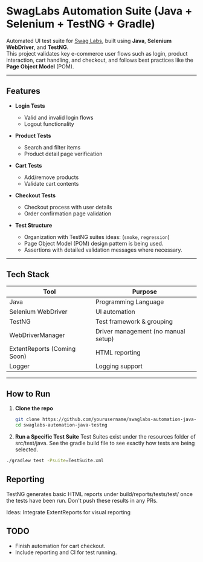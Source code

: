# SwagLabs Automation Suite (Java + Selenium + TestNG + Gradle)

Automated UI test suite for [Swag Labs](https://www.saucedemo.com), built using **Java**, **Selenium WebDriver**, and **TestNG**.  
This project validates key e-commerce user flows such as login, product interaction, cart handling, and checkout, and follows best practices like the **Page Object Model** (POM).

---

## Features

- **Login Tests**  
  - Valid and invalid login flows  
  - Logout functionality

- **Product Tests**  
  - Search and filter items  
  - Product detail page verification

- **Cart Tests**  
  - Add/remove products  
  - Validate cart contents

- **Checkout Tests**  
  - Checkout process with user details  
  - Order confirmation page validation

- **Test Structure**
  - Organization with TestNG suites ideas: (`smoke`, `regression`)
  - Page Object Model (POM) design pattern is being used.
  - Assertions with detailed validation messages where necessary.

---

## Tech Stack

| Tool                        | Purpose                         |
|-----------------------------|----------------------------------|
| Java                        | Programming Language             |
| Selenium WebDriver          | UI automation                  |
| TestNG                      | Test framework & grouping        |
| WebDriverManager            | Driver management (no manual setup) |
| ExtentReports (Coming Soon) | HTML reporting              |
| Logger                      | Logging support                  |

---

## How to Run

1. **Clone the repo**

   ```bash
   git clone https://github.com/yourusername/swaglabs-automation-java-testng.git
   cd swaglabs-automation-java-testng
   ```

2. **Run a Specific Test Suite**
Test Suites exist under the resources folder of src/test/java. See the gradle build file to see exactly how tests are being selected.
  ```bash
  ./gradlew test -Psuite=TestSuite.xml
  ```
## Reporting
TestNG generates basic HTML reports under build/reports/tests/test/ once the tests have been run. Don't push these results in any PRs.

Ideas: Integrate ExtentReports for visual reporting

## TODO 
- Finish automation for cart checkout.
- Include reporting and CI for test running.
